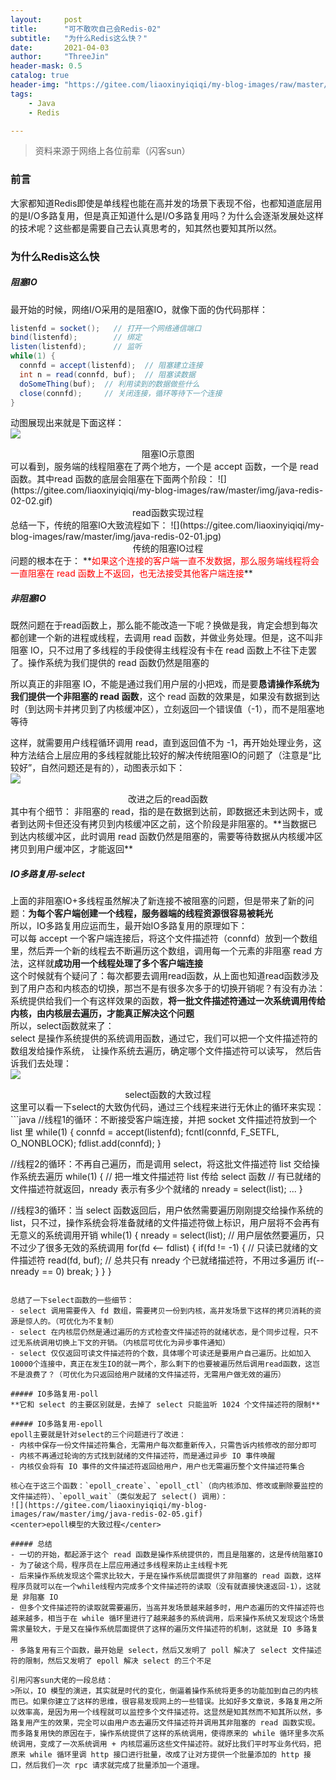 ```yaml
---
layout:     post
title:      "可不敢吹自己会Redis-02"
subtitle:   "为什么Redis这么快？"
date:       2021-04-03
author:     "ThreeJin"
header-mask: 0.5
catalog: true
header-img: "https://gitee.com/liaoxinyiqiqi/my-blog-images/raw/master/img/java-redis-bk.png"
tags:
    - Java
    - Redis

---
```

> 资料来源于网络上各位前辈（闪客sun）

### 前言
大家都知道Redis即使是单线程也能在高并发的场景下表现不俗，也都知道底层用的是I/O多路复用，但是真正知道什么是I/O多路复用吗？为什么会逐渐发展处这样的技术呢？这些都是需要自己去认真思考的，知其然也要知其所以然。
### 为什么Redis这么快
##### 阻塞IO
最开始的时候，网络I/O采用的是阻塞IO，就像下面的伪代码那样：
```java
listenfd = socket();   // 打开一个网络通信端口
bind(listenfd);        // 绑定
listen(listenfd);      // 监听
while(1) {
  connfd = accept(listenfd);  // 阻塞建立连接
  int n = read(connfd, buf);  // 阻塞读数据
  doSomeThing(buf);  // 利用读到的数据做些什么
  close(connfd);     // 关闭连接，循环等待下一个连接
}
```

动图展现出来就是下面这样：  
![](https://gitee.com/liaoxinyiqiqi/my-blog-images/raw/master/img/java-redis-02-01.gif)  
<center>阻塞IO示意图</center>  
可以看到，服务端的线程阻塞在了两个地方，一个是 accept 函数，一个是 read 函数。其中read 函数的底层会阻塞在下面两个阶段：  
![](https://gitee.com/liaoxinyiqiqi/my-blog-images/raw/master/img/java-redis-02-02.gif)  
<center>read函数实现过程</center>  
总结一下，传统的阻塞IO大致流程如下：  
![](https://gitee.com/liaoxinyiqiqi/my-blog-images/raw/master/img/java-redis-02-01.jpg)  
<center>传统的阻塞IO过程</center>  
问题的根本在于：  
**<font color=red>如果这个连接的客户端一直不发数据，那么服务端线程将会一直阻塞在 read 函数上不返回，也无法接受其他客户端连接</font>**

##### 非阻塞IO
既然问题在于read函数上，那么能不能改造一下呢？换做是我，肯定会想到每次都创建一个新的进程或线程，去调用 read 函数，并做业务处理。但是，这不叫非阻塞 IO，只不过用了多线程的手段使得主线程没有卡在 read 函数上不往下走罢了。操作系统为我们提供的 read 函数仍然是阻塞的

所以真正的非阻塞 IO，不能是通过我们用户层的小把戏，而是要**恳请操作系统为我们提供一个非阻塞的 read 函数**，这个 read 函数的效果是，如果没有数据到达时（到达网卡并拷贝到了内核缓冲区），立刻返回一个错误值（-1），而不是阻塞地等待

这样，就需要用户线程循环调用 read，直到返回值不为 -1，再开始处理业务，这种方法结合上层应用的多线程就能比较好的解决传统阻塞IO的问题了（注意是“比较好”，自然问题还是有的），动图表示如下：  
![](https://gitee.com/liaoxinyiqiqi/my-blog-images/raw/master/img/java-redis-02-03.gif)  
<center>改进之后的read函数</center>  
其中有个细节：  
非阻塞的 read，指的是在数据到达前，即数据还未到达网卡，或者到达网卡但还没有拷贝到内核缓冲区之前，这个阶段是非阻塞的。**当数据已到达内核缓冲区，此时调用 read 函数仍然是阻塞的，需要等待数据从内核缓冲区拷贝到用户缓冲区，才能返回**

##### IO多路复用-select
上面的非阻塞IO+多线程虽然解决了新连接不被阻塞的问题，但是带来了新的问题：**为每个客户端创建一个线程，服务器端的线程资源很容易被耗光**  
所以，IO多路复用应运而生，最开始IO多路复用的原理如下：  
可以每 accept 一个客户端连接后，将这个文件描述符（connfd）放到一个数组里，然后弄一个新的线程去不断遍历这个数组，调用每一个元素的非阻塞 read 方法，这样就**成功用一个线程处理了多个客户端连接**  
这个时候就有个疑问了：每次都要去调用read函数，从上面也知道read函数涉及到了用户态和内核态的切换，那岂不是有很多次多于的切换开销呢？有没有办法：系统提供给我们一个有这样效果的函数，**将一批文件描述符通过一次系统调用传给内核，由内核层去遍历，才能真正解决这个问题**  
所以，select函数就来了：  
select 是操作系统提供的系统调用函数，通过它，我们可以把一个文件描述符的数组发给操作系统， 让操作系统去遍历，确定哪个文件描述符可以读写， 然后告诉我们去处理：  
![](https://gitee.com/liaoxinyiqiqi/my-blog-images/raw/master/img/java-redis-02-04.gif)  
<center>select函数的大致过程</center>  
这里可以看一下select的大致伪代码，通过三个线程来进行无休止的循环来实现：  
```java
//线程1的循环：不断接受客户端连接，并把 socket 文件描述符放到一个 list 里
while(1) {
  connfd = accept(listenfd);
  fcntl(connfd, F_SETFL, O_NONBLOCK);
  fdlist.add(connfd);
}

//线程2的循环：不再自己遍历，而是调用 select，将这批文件描述符 list 交给操作系统去遍历
while(1) {
  // 把一堆文件描述符 list 传给 select 函数
  // 有已就绪的文件描述符就返回，nready 表示有多少个就绪的
  nready = select(list);
  ...
}

//线程3的循环：当 select 函数返回后，用户依然需要遍历刚刚提交给操作系统的 list，只不过，操作系统会将准备就绪的文件描述符做上标识，用户层将不会再有无意义的系统调用开销
while(1) {
  nready = select(list);
  // 用户层依然要遍历，只不过少了很多无效的系统调用
  for(fd <-- fdlist) {
    if(fd != -1) {
      // 只读已就绪的文件描述符
      read(fd, buf);
      // 总共只有 nready 个已就绪描述符，不用过多遍历
      if(--nready == 0) break;
    }
  }
}
```

总结了一下select函数的一些细节：  
- select 调用需要传入 fd 数组，需要拷贝一份到内核，高并发场景下这样的拷贝消耗的资源是惊人的。（可优化为不复制）  
- select 在内核层仍然是通过遍历的方式检查文件描述符的就绪状态，是个同步过程，只不过无系统调用切换上下文的开销。（内核层可优化为异步事件通知）  
- select 仅仅返回可读文件描述符的个数，具体哪个可读还是要用户自己遍历。比如加入10000个连接中，真正在发生IO的就一两个，那么剩下的也要被遍历然后调用read函数，这岂不是浪费了？（可优化为只返回给用户就绪的文件描述符，无需用户做无效的遍历）  

##### IO多路复用-poll
**它和 select 的主要区别就是，去掉了 select 只能监听 1024 个文件描述符的限制**

##### IO多路复用-epoll
epoll主要就是针对select的三个问题进行了改进：  
- 内核中保存一份文件描述符集合，无需用户每次都重新传入，只需告诉内核修改的部分即可  
- 内核不再通过轮询的方式找到就绪的文件描述符，而是通过异步 IO 事件唤醒  
- 内核仅会将有 IO 事件的文件描述符返回给用户，用户也无需遍历整个文件描述符集合  

核心在于这三个函数：`epoll_create`、`epoll_ctl`（向内核添加、修改或删除要监控的文件描述符）、`epoll_wait`（类似发起了 select() 调用）：  
![](https://gitee.com/liaoxinyiqiqi/my-blog-images/raw/master/img/java-redis-02-05.gif)  
<center>epoll模型的大致过程</center>  

##### 总结
- 一切的开始，都起源于这个 read 函数是操作系统提供的，而且是阻塞的，这是传统阻塞IO  
- 为了破这个局，程序员在上层应用通过多线程来防止主线程卡死  
- 后来操作系统发现这个需求比较大，于是在操作系统层面提供了非阻塞的 read 函数，这样程序员就可以在一个while线程内完成多个文件描述符的读取（没有就直接快速返回-1），这就是 非阻塞 IO  
- 但多个文件描述符的读取就需要遍历，当高并发场景越来越多时，用户态遍历的文件描述符也越来越多，相当于在 while 循环里进行了越来越多的系统调用，后来操作系统又发现这个场景需求量较大，于是又在操作系统层面提供了这样的遍历文件描述符的机制，这就是 IO 多路复用  
- 多路复用有三个函数，最开始是 select，然后又发明了 poll 解决了 select 文件描述符的限制，然后又发明了 epoll 解决 select 的三个不足

引用闪客sun大佬的一段总结：  
>所以，IO 模型的演进，其实就是时代的变化，倒逼着操作系统将更多的功能加到自己的内核而已。如果你建立了这样的思维，很容易发现网上的一些错误。比如好多文章说，多路复用之所以效率高，是因为用一个线程就可以监控多个文件描述符。这显然是知其然而不知其所以然，多路复用产生的效果，完全可以由用户态去遍历文件描述符并调用其非阻塞的 read 函数实现。而多路复用快的原因在于，操作系统提供了这样的系统调用，使得原来的 while 循环里多次系统调用，变成了一次系统调用 + 内核层遍历这些文件描述符。就好比我们平时写业务代码，把原来 while 循环里调 http 接口进行批量，改成了让对方提供一个批量添加的 http 接口，然后我们一次 rpc 请求就完成了批量添加一个道理。